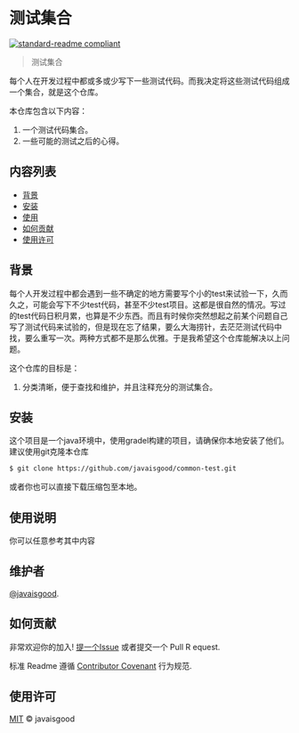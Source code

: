 # 测试集合

[![standard-readme compliant](https://img.shields.io/badge/readme%20style-standard-brightgreen.svg?style=flat-square)](https://github.com/RichardLitt/standard-readme)

> 测试集合

每个人在开发过程中都或多或少写下一些测试代码。而我决定将这些测试代码组成一个集合，就是这个仓库。

本仓库包含以下内容：

1. 一个测试代码集合。
2. 一些可能的测试之后的心得。

## 内容列表

- [背景](#背景)
- [安装](#安装)
- [使用](#使用)
- [如何贡献](#如何贡献)
- [使用许可](#使用许可)

## 背景

每个人开发过程中都会遇到一些不确定的地方需要写个小的test来试验一下，久而久之，可能会写下不少test代码，甚至不少test项目。这都是很自然的情况。写过的test代码日积月累，也算是不少东西。而且有时候你突然想起之前某个问题自己写了测试代码来试验的，但是现在忘了结果，要么大海捞针，去茫茫测试代码中找，要么重写一次。两种方式都不是那么优雅。于是我希望这个仓库能解决以上问题。


这个仓库的目标是：


1. 分类清晰，便于查找和维护，并且注释充分的测试集合。


## 安装

这个项目是一个java环境中，使用gradel构建的项目，请确保你本地安装了他们。
建议使用git克隆本仓库

```sh
$ git clone https://github.com/javaisgood/common-test.git
```
或者你也可以直接下载压缩包至本地。


## 使用说明

你可以任意参考其中内容

## 维护者

[@javaisgood](https://github.com/javaisgood).

## 如何贡献

非常欢迎你的加入! [提一个Issue](https://github.com/javaisgood/common-test/issues/new) 或者提交一个 Pull R equest.


标准 Readme 遵循 [Contributor Covenant](http://contributor-covenant.org/version/1/3/0/) 行为规范.

## 使用许可

[MIT](LICENSE) © javaisgood
